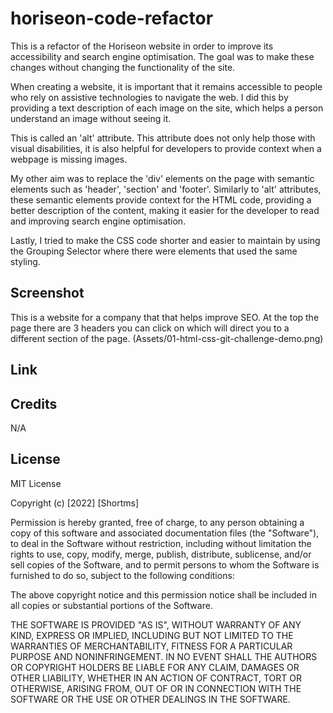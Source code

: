# horiseon-code-refactor

This is a refactor of the Horiseon website in order to improve its accessibility and search engine optimisation. The goal was to make these changes without changing the functionality of the site.

When creating a website, it is important that it remains accessible to people who rely on assistive technologies to navigate the web. I did this by providing a text description of each image on the site, which helps a person understand an image without seeing it.

 This is called an 'alt' attribute. This attribute does not only help those with visual disabilities, it is also helpful for developers to provide context when a webpage is missing images.

 My other aim was to replace the 'div' elements on the page with semantic elements such as 'header', 'section' and 'footer'.
 Similarly to 'alt' attributes, these semantic elements provide context for the HTML code, providing a better description of the content, making it easier for
 the developer to read and improving search engine optimisation.

 Lastly, I tried to make the CSS code shorter and easier to maintain by using the Grouping Selector where there were elements that used the same styling.

 ## Screenshot
 This is a website for a company that that helps improve SEO.
 At the top the page there are 3 headers you can click on which will direct you to a different section of the page.
 (Assets/01-html-css-git-challenge-demo.png)



## Link 

## Credits
N/A

## License
MIT License

Copyright (c) [2022] [Shortms]

Permission is hereby granted, free of charge, to any person obtaining a copy
of this software and associated documentation files (the "Software"), to deal
in the Software without restriction, including without limitation the rights
to use, copy, modify, merge, publish, distribute, sublicense, and/or sell
copies of the Software, and to permit persons to whom the Software is
furnished to do so, subject to the following conditions:

The above copyright notice and this permission notice shall be included in all
copies or substantial portions of the Software.

THE SOFTWARE IS PROVIDED "AS IS", WITHOUT WARRANTY OF ANY KIND, EXPRESS OR
IMPLIED, INCLUDING BUT NOT LIMITED TO THE WARRANTIES OF MERCHANTABILITY,
FITNESS FOR A PARTICULAR PURPOSE AND NONINFRINGEMENT. IN NO EVENT SHALL THE
AUTHORS OR COPYRIGHT HOLDERS BE LIABLE FOR ANY CLAIM, DAMAGES OR OTHER
LIABILITY, WHETHER IN AN ACTION OF CONTRACT, TORT OR OTHERWISE, ARISING FROM,
OUT OF OR IN CONNECTION WITH THE SOFTWARE OR THE USE OR OTHER DEALINGS IN THE
SOFTWARE.